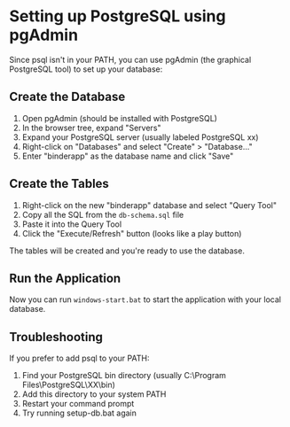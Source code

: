 # Setting up PostgreSQL using pgAdmin

Since psql isn't in your PATH, you can use pgAdmin (the graphical PostgreSQL tool) to set up your database:

## Create the Database

1. Open pgAdmin (should be installed with PostgreSQL)
2. In the browser tree, expand "Servers"
3. Expand your PostgreSQL server (usually labeled PostgreSQL xx)
4. Right-click on "Databases" and select "Create" > "Database..."
5. Enter "binderapp" as the database name and click "Save"

## Create the Tables

1. Right-click on the new "binderapp" database and select "Query Tool"
2. Copy all the SQL from the `db-schema.sql` file 
3. Paste it into the Query Tool
4. Click the "Execute/Refresh" button (looks like a play button)

The tables will be created and you're ready to use the database.

## Run the Application

Now you can run `windows-start.bat` to start the application with your local database.

## Troubleshooting

If you prefer to add psql to your PATH:

1. Find your PostgreSQL bin directory (usually C:\Program Files\PostgreSQL\XX\bin)
2. Add this directory to your system PATH
3. Restart your command prompt
4. Try running setup-db.bat again